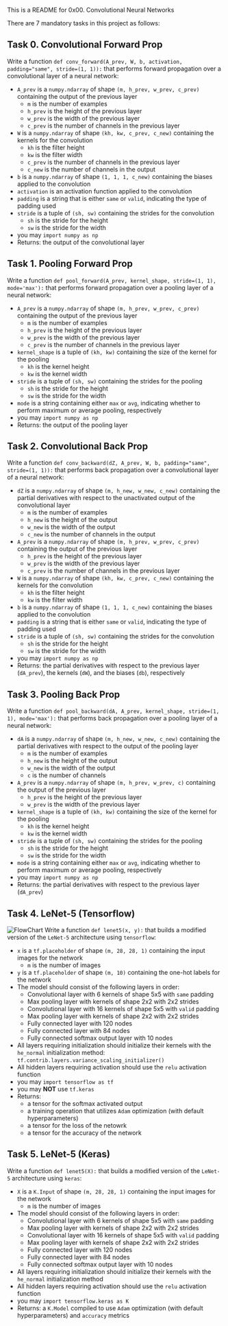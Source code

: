This is a README for 0x00. Convolutional Neural Networks

There are 7 mandatory tasks in this project as follows:

## Task 0. Convolutional Forward Prop
Write a function  `def conv_forward(A_prev, W, b, activation, padding="same", stride=(1, 1)):`  that performs forward propagation over a convolutional layer of a neural network:

-   `A_prev`  is a  `numpy.ndarray`  of shape  `(m, h_prev, w_prev, c_prev)`  containing the output of the previous layer
    -   `m`  is the number of examples
    -   `h_prev`  is the height of the previous layer
    -   `w_prev`  is the width of the previous layer
    -   `c_prev`  is the number of channels in the previous layer
-   `W`  is a  `numpy.ndarray`  of shape  `(kh, kw, c_prev, c_new)`  containing the kernels for the convolution
    -   `kh`  is the filter height
    -   `kw`  is the filter width
    -   `c_prev`  is the number of channels in the previous layer
    -   `c_new`  is the number of channels in the output
-   `b`  is a  `numpy.ndarray`  of shape  `(1, 1, 1, c_new)`  containing the biases applied to the convolution
-   `activation`  is an activation function applied to the convolution
-   `padding`  is a string that is either  `same`  or  `valid`, indicating the type of padding used
-   `stride`  is a tuple of  `(sh, sw)`  containing the strides for the convolution
    -   `sh`  is the stride for the height
    -   `sw`  is the stride for the width
-   you may  `import numpy as np`
-   Returns: the output of the convolutional layer

## Task 1. Pooling Forward Prop
Write a function  `def pool_forward(A_prev, kernel_shape, stride=(1, 1), mode='max'):`  that performs forward propagation over a pooling layer of a neural network:

-   `A_prev`  is a  `numpy.ndarray`  of shape  `(m, h_prev, w_prev, c_prev)`  containing the output of the previous layer
    -   `m`  is the number of examples
    -   `h_prev`  is the height of the previous layer
    -   `w_prev`  is the width of the previous layer
    -   `c_prev`  is the number of channels in the previous layer
-   `kernel_shape`  is a tuple of  `(kh, kw)`  containing the size of the kernel for the pooling
    -   `kh`  is the kernel height
    -   `kw`  is the kernel width
-   `stride`  is a tuple of  `(sh, sw)`  containing the strides for the pooling
    -   `sh`  is the stride for the height
    -   `sw`  is the stride for the width
-   `mode`  is a string containing either  `max`  or  `avg`, indicating whether to perform maximum or average pooling, respectively
-   you may  `import numpy as np`
-   Returns: the output of the pooling layer

## Task 2. Convolutional Back Prop
Write a function  `def conv_backward(dZ, A_prev, W, b, padding="same", stride=(1, 1)):`  that performs back propagation over a convolutional layer of a neural network:

-   `dZ`  is a  `numpy.ndarray`  of shape  `(m, h_new, w_new, c_new)`  containing the partial derivatives with respect to the unactivated output of the convolutional layer
    -   `m`  is the number of examples
    -   `h_new`  is the height of the output
    -   `w_new`  is the width of the output
    -   `c_new`  is the number of channels in the output
-   `A_prev`  is a  `numpy.ndarray`  of shape  `(m, h_prev, w_prev, c_prev)`  containing the output of the previous layer
    -   `h_prev`  is the height of the previous layer
    -   `w_prev`  is the width of the previous layer
    -   `c_prev`  is the number of channels in the previous layer
-   `W`  is a  `numpy.ndarray`  of shape  `(kh, kw, c_prev, c_new)`  containing the kernels for the convolution
    -   `kh`  is the filter height
    -   `kw`  is the filter width
-   `b`  is a  `numpy.ndarray`  of shape  `(1, 1, 1, c_new)`  containing the biases applied to the convolution
-   `padding`  is a string that is either  `same`  or  `valid`, indicating the type of padding used
-   `stride`  is a tuple of  `(sh, sw)`  containing the strides for the convolution
    -   `sh`  is the stride for the height
    -   `sw`  is the stride for the width
-   you may  `import numpy as np`
-   Returns: the partial derivatives with respect to the previous layer (`dA_prev`), the kernels (`dW`), and the biases (`db`), respectively

## Task 3. Pooling Back Prop
Write a function  `def pool_backward(dA, A_prev, kernel_shape, stride=(1, 1), mode='max'):`  that performs back propagation over a pooling layer of a neural network:

-   `dA`  is a  `numpy.ndarray`  of shape  `(m, h_new, w_new, c_new)`  containing the partial derivatives with respect to the output of the pooling layer
    -   `m`  is the number of examples
    -   `h_new`  is the height of the output
    -   `w_new`  is the width of the output
    -   `c`  is the number of channels
-   `A_prev`  is a  `numpy.ndarray`  of shape  `(m, h_prev, w_prev, c)`  containing the output of the previous layer
    -   `h_prev`  is the height of the previous layer
    -   `w_prev`  is the width of the previous layer
-   `kernel_shape`  is a tuple of  `(kh, kw)`  containing the size of the kernel for the pooling
    -   `kh`  is the kernel height
    -   `kw`  is the kernel width
-   `stride`  is a tuple of  `(sh, sw)`  containing the strides for the pooling
    -   `sh`  is the stride for the height
    -   `sw`  is the stride for the width
-   `mode`  is a string containing either  `max`  or  `avg`, indicating whether to perform maximum or average pooling, respectively
-   you may  `import numpy as np`
-   Returns: the partial derivatives with respect to the previous layer (`dA_prev`)

## Task 4. LeNet-5 (Tensorflow)
![FlowChart](https://s3.eu-west-3.amazonaws.com/hbtn.intranet/uploads/medias/2018/12/4fb0e30dfb666ae3a592.png?X-Amz-Algorithm=AWS4-HMAC-SHA256&X-Amz-Credential=AKIA4MYA5JM5DUTZGMZG/20230310/eu-west-3/s3/aws4_request&X-Amz-Date=20230310T150001Z&X-Amz-Expires=86400&X-Amz-SignedHeaders=host&X-Amz-Signature=063fa247fc4123e40caf27e6190e9bc072a4f944f1bfe197ca87f0c6730b019d)
Write a function  `def lenet5(x, y):`  that builds a modified version of the  `LeNet-5`  architecture using  `tensorflow`:

-   `x`  is a  `tf.placeholder`  of shape  `(m, 28, 28, 1)`  containing the input images for the network
    -   `m`  is the number of images
-   `y`  is a  `tf.placeholder`  of shape  `(m, 10)`  containing the one-hot labels for the network
-   The model should consist of the following layers in order:
    -   Convolutional layer with 6 kernels of shape 5x5 with  `same`  padding
    -   Max pooling layer with kernels of shape 2x2 with 2x2 strides
    -   Convolutional layer with 16 kernels of shape 5x5 with  `valid`  padding
    -   Max pooling layer with kernels of shape 2x2 with 2x2 strides
    -   Fully connected layer with 120 nodes
    -   Fully connected layer with 84 nodes
    -   Fully connected softmax output layer with 10 nodes
-   All layers requiring initialization should initialize their kernels with the  `he_normal`  initialization method:  `tf.contrib.layers.variance_scaling_initializer()`
-   All hidden layers requiring activation should use the  `relu`  activation function
-   you may  `import tensorflow as tf`
-   you may  **NOT**  use  `tf.keras`
-   Returns:
    -   a tensor for the softmax activated output
    -   a training operation that utilizes  `Adam`  optimization (with default hyperparameters)
    -   a tensor for the loss of the netowrk
    -   a tensor for the accuracy of the network

## Task 5. LeNet-5 (Keras)
Write a function  `def lenet5(X):`  that builds a modified version of the  `LeNet-5`  architecture using  `keras`:

-   `X`  is a  `K.Input`  of shape  `(m, 28, 28, 1)`  containing the input images for the network
    -   `m`  is the number of images
-   The model should consist of the following layers in order:
    -   Convolutional layer with 6 kernels of shape 5x5 with  `same`  padding
    -   Max pooling layer with kernels of shape 2x2 with 2x2 strides
    -   Convolutional layer with 16 kernels of shape 5x5 with  `valid`  padding
    -   Max pooling layer with kernels of shape 2x2 with 2x2 strides
    -   Fully connected layer with 120 nodes
    -   Fully connected layer with 84 nodes
    -   Fully connected softmax output layer with 10 nodes
-   All layers requiring initialization should initialize their kernels with the  `he_normal`  initialization method
-   All hidden layers requiring activation should use the  `relu`  activation function
-   you may  `import tensorflow.keras as K`
-   Returns: a  `K.Model`  compiled to use  `Adam`  optimization (with default hyperparameters) and  `accuracy`  metrics
